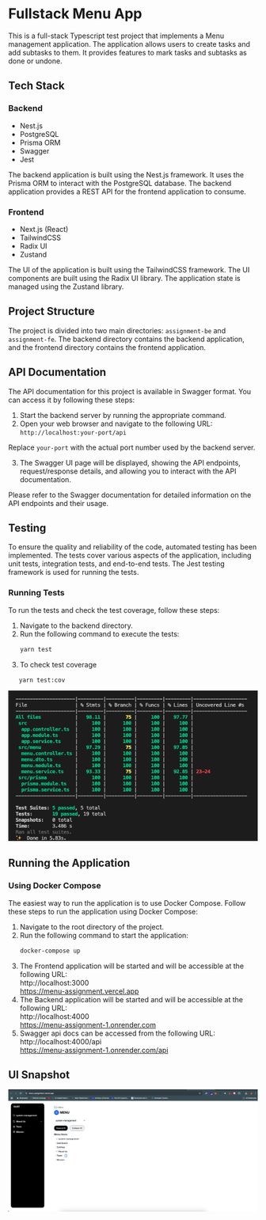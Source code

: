 # Fullstack Menu App

This is a full-stack Typescript test project that implements a Menu management application. The application allows users to create tasks and add subtasks to them. It provides features to mark tasks and subtasks as done or undone.

## Tech Stack

### Backend

- Nest.js
- PostgreSQL
- Prisma ORM
- Swagger
- Jest

The backend application is built using the Nest.js framework. It uses the Prisma ORM to interact with the PostgreSQL database. The backend application provides a REST API for the frontend application to consume.
### Frontend

- Next.js (React)
- TailwindCSS
- Radix UI
- Zustand

The UI of the application is built using the TailwindCSS framework. The UI components are built using the Radix UI library. The application state is managed using the Zustand library.

## Project Structure

The project is divided into two main directories: `assignment-be` and `assignment-fe`. The backend directory contains the backend application, and the frontend directory contains the frontend application.


## API Documentation

The API documentation for this project is available in Swagger format. You can access it by following these steps:

1. Start the backend server by running the appropriate command.
2. Open your web browser and navigate to the following URL: 
```http://localhost:your-port/api```

Replace `your-port` with the actual port number used by the backend server.

3. The Swagger UI page will be displayed, showing the API endpoints, request/response details, and allowing you to interact with the API documentation.

Please refer to the Swagger documentation for detailed information on the API endpoints and their usage.


## Testing

To ensure the quality and reliability of the code, automated testing has been implemented. The tests cover various aspects of the application, including unit tests, integration tests, and end-to-end tests. The Jest testing framework is used for running the tests.

### Running Tests

To run the tests and check the test coverage, follow these steps:

1. Navigate to the backend directory.
2. Run the following command to execute the tests:
   ```bash
   yarn test
   ```
3. To check test coverage
```bash
   yarn test:cov
   ```

![Test Coverage](./submission/test-cov.png)

## Running the Application

### Using Docker Compose

The easiest way to run the application is to use Docker Compose. Follow these steps to run the application using Docker Compose:

1. Navigate to the root directory of the project.
2. Run the following command to start the application:
   ```bash
   docker-compose up
   ```
3. The Frontend application will be started and will be accessible at the following URL: <br />
   http://localhost:3000 <br />
   https://menu-assignment.vercel.app
4. The Backend application will be started and will be accessible at the following URL:<br />
   http://localhost:4000 <br />
   https://menu-assignment-1.onrender.com
5. Swagger api docs can be accessed from the following URL: <br />
   http://localhost:4000/api <br />
   https://menu-assignment-1.onrender.com/api


## UI Snapshot

![UI Snapshot](./submission/app-ui.png) 